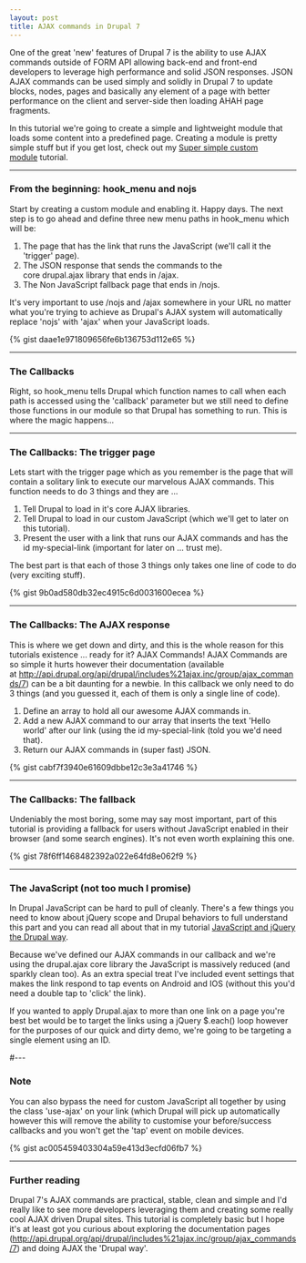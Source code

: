```yaml
---
layout: post
title: AJAX commands in Drupal 7
---
```


One of the great 'new' features of Drupal 7 is the ability to use AJAX commands outside of FORM API allowing back-end and front-end developers to leverage high performance and solid JSON responses. JSON AJAX commands can be used simply and solidly in Drupal 7 to update blocks, nodes, pages and basically any element of a page with better performance on the client and server-side then loading AHAH page fragments.

In this tutorial we're going to create a simple and lightweight module that loads some content into a predefined page. Creating a module is pretty simple stuff but if you get lost, check out my [Super simple custom module](http://interactivejunky.com/blog/super-simple-custom-module) tutorial.

--- 

### From the beginning: hook_menu and nojs
Start by creating a custom module and enabling it. Happy days. The next step is to go ahead and define three new menu paths in hook_menu which will be:

1. The page that has the link that runs the JavaScript (we'll call it the 'trigger' page).
1. The JSON response that sends the commands to the core drupal.ajax library that ends in /ajax.
1. The Non JavaScript fallback page that ends in /nojs.

It's very important to use /nojs and /ajax somewhere in your URL no matter what you're trying to achieve as Drupal's AJAX system will automatically replace 'nojs' with 'ajax' when your JavaScript loads.

{% gist daae1e971809656fe6b136753d112e65 %}

--- 

### The Callbacks

Right, so hook_menu tells Drupal which function names to call when each path is accessed using the 'callback' parameter but we still need to define those functions in our module so that Drupal has something to run. This is where the magic happens...

--- 

### The Callbacks: The trigger page

Lets start with the trigger page which as you remember is the page that will contain a solitary link to execute our marvelous AJAX commands. This function needs to do 3 things and they are ...

1. Tell Drupal to load in it's core AJAX libraries.
1. Tell Drupal to load in our custom JavaScript (which we'll get to later on this tutorial).
1. Present the user with a link that runs our AJAX commands and has the id my-special-link (important for later on ... trust me).

The best part is that each of those 3 things only takes one line of code to do (very exciting stuff).

{% gist 9b0ad580db32ec4915c6d0031600ecea %}

--- 

### The Callbacks: The AJAX response

This is where we get down and dirty, and this is the whole reason for this tutorials existence ... ready for it? AJAX Commands! AJAX Commands are so simple it hurts however their documentation (available at <http://api.drupal.org/api/drupal/includes%21ajax.inc/group/ajax_commands/7>) can be a bit daunting for a newbie. In this callback we only need to do 3 things (and you guessed it, each of them is only a single line of code).

1. Define an array to hold all our awesome AJAX commands in.
1. Add a new AJAX command to our array that inserts the text 'Hello world' after our link (using the id my-special-link (told you we'd need that).
1. Return our AJAX commands in (super fast) JSON.

{% gist cabf7f3940e61609dbbe12c3e3a41746 %}

--- 

### The Callbacks: The fallback

Undeniably the most boring, some may say most important, part of this tutorial is providing a fallback for users without JavaScript enabled in their browser (and some search engines). It's not even worth explaining this one.

{% gist 78f6ff1468482392a022e64fd8e062f9 %}

--- 

### The JavaScript (not too much I promise)

In Drupal JavaScript can be hard to pull of cleanly. There's a few things you need to know about jQuery scope and Drupal behaviors to full understand this part and you can read all about that in my tutorial [JavaScript and jQuery the Drupal way](http://www.codesidekick.com/blog/ajax-commands-drupal-7#).

Because we've defined our AJAX commands in our callback and we're using the drupal.ajax core library the JavaScript is massively reduced (and sparkly clean too). As an extra special treat I've included event settings that makes the link respond to tap events on Android and IOS (without this you'd need a double tap to 'click' the link).

If you wanted to apply Drupal.ajax to more than one link on a page you're best bet would be to target the links using a jQuery $.each() loop however for the purposes of our quick and dirty demo, we're going to be targeting a single element using an ID.

#--- 

### Note

You can also bypass the need for custom JavaScript all together by using the class 'use-ajax' on your link (which Drupal will pick up automatically however this will remove the ability to customise your before/success callbacks and you won't get the 'tap' event on mobile devices.

{% gist ac005459403304a59e413d3ecfd06fb7 %}

--- 

### Further reading

Drupal 7's AJAX commands are practical, stable, clean and simple and I'd really like to see more developers leveraging them and creating some really cool AJAX driven Drupal sites. This tutorial is completely basic but I hope it's at least got you curious about exploring the documentation pages (<http://api.drupal.org/api/drupal/includes%21ajax.inc/group/ajax_commands/7>) and doing AJAX the 'Drupal way'.